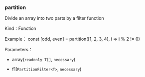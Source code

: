 
### partition


Divide an array into two parts by a filter function


Kind：Function


Example：
const [odd, even] = partition([1, 2, 3, 4], i => i % 2 != 0)


Parameters：

- array(`readonly T[]`, `necessary`) 


- f1(`PartitionFilter<T>`, `necessary`) 


